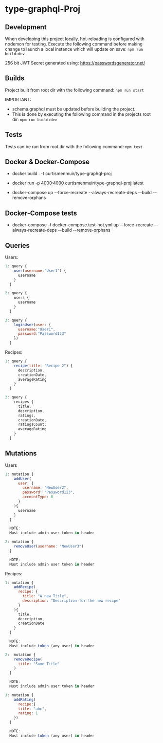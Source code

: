 # type-graphql-Proj

## Development

When developing this project locally, hot-reloading is configured with nodemon for testing.
Execute the following command before making change to launch a local instance which will update on save:
`npm run build:dev`

256 bit JWT Secret generated using: https://passwordsgenerator.net/

## Builds

Project built from root dir with the following command:
`npm run start`

IMPORTANT:

- schema.graphql must be updated before building the project.
- This is done by executing the following command in the projects root dir:
  `npm run build:dev`

## Tests

Tests can be run from root dir with the following command:
`npm test`

## Docker & Docker-Compose

- docker build . -t curtismenmuir/type-graphql-proj

- docker run -p 4000:4000 curtismenmuir/type-graphql-proj:latest

- docker-compose up --force-recreate --always-recreate-deps --build --remove-orphans

## Docker-Compose tests

- docker-compose -f docker-compose.test-hot.yml up --force-recreate --always-recreate-deps --build --remove-orphans

## Queries

Users:

```javascript
1: query {
    user(username:"User1") {
      username
    }
  }

2: query {
    users {
      username
    }
  }

3: query {
    loginUser(user: {
      username:"User1",
      password:"Password123"
    })
  }
```

Recipes:

```javascript
1: query {
    recipe(title: "Recipe 2") {
      description,
      creationDate,
      averageRating
    }
  }

2: query {
    recipes {
      title,
      description,
      ratings,
      creationDate,
      ratingsCount,
      averageRating
    }
  }
```

## Mutations

Users

```javascript
1: mutation {
    addUser(
      user: {
        username: "NewUser2",
        password: "Password123",
        accountType: 0
      }
    ){
      username
    }
  }

  NOTE:
  Must include admin user token in header

2: mutation {
    removeUser(username: "NewUser3")
  }

  NOTE:
  Must include admin user token in header
```

Recipes:

```javascript
1: mutation {
    addRecipe(
      recipe: {
        title: "A new Title",
        description: "Description for the new recipe"
      }
    ){
      title,
      description,
      creationDate
    }
  }

  NOTE:
  Must include token (any user) in header

2:  mutation {
    removeRecipe(
      title: "Some Title"
    )
  }

  NOTE:
  Must include admin user token in header

3: mutation {
    addRating(
      recipe:{
      title: "abc",
      rating: 1
    })
  }

  NOTE:
  Must include token (any user) in header
```
